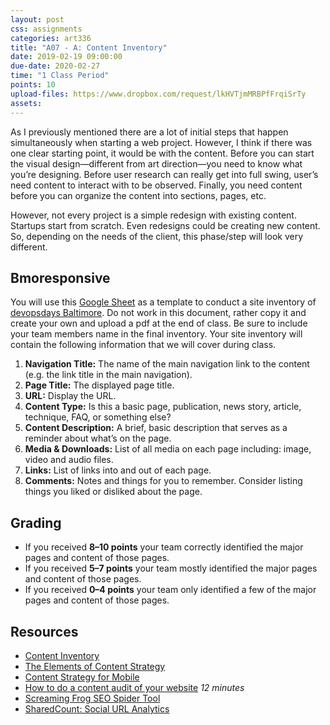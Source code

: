 ```yaml
---
layout: post
css: assignments
categories: art336
title: "A07 - A: Content Inventory"
date: 2019-02-19 09:00:00
due-date: 2020-02-27
time: "1 Class Period"
points: 10
upload-files: https://www.dropbox.com/request/lkHVTjmMRBPfFrqiSrTy
assets:
---
```


As I previously mentioned there are a lot of initial steps that happen simultaneously when starting a web project. However, I think if there was one clear starting point, it would be with the content. Before you can start the visual design&mdash;different from art direction&mdash;you need to know what you&rsquo;re designing. Before user research can really get into full swing, user&rsquo;s need content to interact with to be observed. Finally, you need content before you can organize the content into sections, pages, etc.

However, not every project is a simple redesign with existing content. Startups start from scratch. Even redesigns could be creating new content. So, depending on the needs of the client, this phase/step will look very different.

## Bmoresponsive
You will use this <a href="https://docs.google.com/a/umbc.edu/spreadsheets/d/1POid-yXrlX6X1DrcoLfvNSVcejCvG_IwnR-KfNSLA4E/edit?usp=sharing" target="_blank" title="Content Inventory">Google Sheet</a> as a template to conduct a site inventory of [devopsdays Baltimore](https://devopsdays.org/events/2020-baltimore/welcome/). Do not work in this document, rather copy it and create your own and upload a pdf at the end of class. Be sure to include your team members name in the final inventory. Your site inventory will contain the following information that we will cover during class.

1. **Navigation Title:** The name of the main navigation link to the content (e.g. the link title in the main navigation).
2. **Page Title:** The displayed page title.
3. **URL:** Display the URL.
4. **Content Type:** Is this a basic page, publication, news story, article, technique, FAQ, or something else?
5. **Content Description:** A brief, basic description that serves as a reminder about what&#8217;s on the page.
6. **Media & Downloads:** List of all media on each page including: image, video and audio files.
9. **Links:** List of links into and out of each page. 
10. **Comments:** Notes and things for you to remember. Consider listing things you liked or disliked about the page.

## Grading
- If you received **8&ndash;10 points** your team correctly identified the major pages and content of those pages.
- If you received **5&ndash;7 points** your team mostly identified the major pages and content of those pages.
- If you received **0&ndash;4 points** your team only identified a few of the major pages and content of those pages.

## Resources
- <a href="http://www.usability.gov/how-to-and-tools/methods/content-inventory.html" target="_blank" title="Content Inventory | Usability.gov">Content Inventory</a>
- <a href="https://abookapart.com/products/the-elements-of-content-strategy" target="_blank" title="A Book Apart, The Elements of Content Strategy">The Elements of Content Strategy</a>
- <a href="https://abookapart.com/products/content-strategy-for-mobile" target="_blank" title="A Book Apart, Content Strategy for Mobile">Content Strategy for Mobile</a>
- <a href="https://vimeo.com/148890153" target="_blank" title="How to do a content audit of your hyperlocal website on Vimeo">How to do a content audit of your website</a> _12 minutes_
- <a href="http://www.screamingfrog.co.uk/seo-spider/" target="_blank" title="Screaming Frog SEO Spider Tool & Crawler Software | Screaming Frog">Screaming Frog SEO Spider Tool</a>
- <a href="https://www.sharedcount.com/" target="_blank" title="SharedCount: Social URL Analytics">SharedCount: Social URL Analytics</a>
